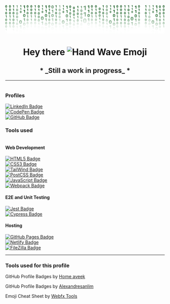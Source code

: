 <div id="header" align="center">
  <img src="assets/binary_ghgb.png" alt="Binary Code Header"/>
<!--  <img src="https://media.giphy.com/media/M9gbBd9nbDrOTu1Mqx/giphy.gif" width="100"/> -->


<h1 align="center">
  Hey there
  <img src="https://media.giphy.com/media/hvRJCLFzcasrR4ia7z/giphy.gif" width="30px" alt="Hand Wave Emoji"/>
</h1>

<h2 align="center">* _Still a work in progress_ *</h2>

</div>

---


<div id="badges" style="display: flex; flex-direction: column;">
<h3>Profiles</h3>

<a href="https://www.linkedin.com/in/siljeangelvik/">
    <img src="https://img.shields.io/badge/LinkedIn-0A66C2.svg?style=for-the-badge&logo=LinkedIn&logoColor=white" alt="LinkedIn Badge" />
</a>
<a href="https://codepen.io/siljeangelvik">
    <img src="https://img.shields.io/badge/CodePen-000000.svg?style=for-the-badge&logo=CodePen&logoColor=white" alt="CodePen Badge" />
</a>
<a href="https://github.com/siljeangelvik">
    <img src="https://img.shields.io/badge/GitHub-181717.svg?style=for-the-badge&logo=GitHub&logoColor=white" alt="GitHub Badge" />
</a>

</div>

<!--
******* TEMPLATE ******
<a href="">
    <img src="" alt=" Badge" />
</a>
-->

<div style="display: flex; flex-direction: column;">
<h3>Tools used</h3>
<h4>Web Development</h4>

<a href="">
    <img src="https://img.shields.io/badge/HTML5-E34F26.svg?style=for-the-badge&logo=HTML5&logoColor=white" alt="HTML5 Badge" />
</a>
<a href="">
    <img src="https://img.shields.io/badge/CSS3-1572B6.svg?style=for-the-badge&logo=CSS3&logoColor=white" alt="CSS3 Badge" />
</a>
<a href="">
    <img src="https://img.shields.io/badge/Tailwind%20CSS-06B6D4.svg?style=for-the-badge&logo=Tailwind-CSS&logoColor=white" alt="TailWind Badge" />
</a>
<a href="">
    <img src="https://img.shields.io/badge/PostCSS-DD3A0A.svg?style=for-the-badge&logo=PostCSS&logoColor=white" alt="PostCSS Badge" />
</a>
<a href="">
    <img src="https://img.shields.io/badge/JavaScript-F7DF1E.svg?style=for-the-badge&logo=JavaScript&logoColor=black" alt="JavaScript Badge" />
</a>
<a href="">
    <img src="https://img.shields.io/badge/Webpack-8DD6F9.svg?style=for-the-badge&logo=Webpack&logoColor=black" alt="Webpack Badge" />
</a>
<h4>E2E and Unit Testing</h4>

<a href="">
    <img src="https://img.shields.io/badge/Jest-C21325?style=for-the-badge&logo=jest&logoColor=white" alt="Jest Badge" />
</a>
<a href="">
    <img src="https://img.shields.io/badge/Cypress-17202C.svg?style=for-the-badge&logo=Cypress&logoColor=white" alt="Cypress Badge" />
</a>
<h4>Hosting</h4>

<a href="">
    <img src="https://img.shields.io/badge/GitHub%20Pages-222222.svg?style=for-the-badge&logo=GitHub-Pages&logoColor=white" alt="GitHub Pages Badge" />
</a>
<a href="">
    <img src="https://img.shields.io/badge/Netlify-00C7B7.svg?style=for-the-badge&logo=Netlify&logoColor=white" alt="Netlify Badge" />
</a>
<a href="">
    <img src="https://img.shields.io/badge/FileZilla-BF0000.svg?style=for-the-badge&logo=FileZilla&logoColor=white" alt="FileZilla Badge" />
</a>

</div>



---

<div>
<h3>Tools used for this profile</h3>
GitHub Profile Badges by <a href="https://home.aveek.io/GitHub-Profile-Badges/">Home aveek</a>  

GitHub Profile Badges by <a href="https://github.com/alexandresanlim/Badges4-README.md-Profile#badges">Alexandresanlim</a>

Emoji Cheat Sheet by <a href="https://www.webfx.com/tools/emoji-cheat-sheet/">Webfx Tools</a>
</div>
